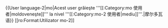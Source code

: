 {{User language-2|mo|Acest user grăieşte '''[[:Category:mo 使用者|moldoveneşte]]''' la nivel '''[[:Category:mo-2 使用者|mediu]]'''.|摩尔多瓦语}} <noinclude>[[ro:Format:Utilizator mo-2]]</noinclude>